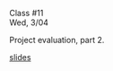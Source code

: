 <div class="lecture2">

<div class="column_date">
<p markdown="block">

Class #11 <br>
Wed, 3/04

</p>
</div>
<div class="column_materials">
<p markdown="block">

Project evaluation, part 2.

[slides](slides/project_evaluation.html)

</p>
</div>

<div class="column_assign">
<p markdown="block">



</p>
</div>

</div>
